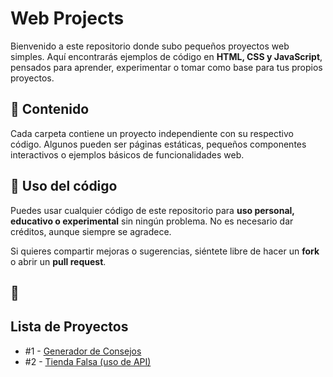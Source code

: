 # Web Projects

Bienvenido a este repositorio donde subo pequeños proyectos web simples. Aquí encontrarás ejemplos de código en **HTML, CSS y JavaScript**, pensados para aprender, experimentar o tomar como base para tus propios proyectos.

## 📌 Contenido
Cada carpeta contiene un proyecto independiente con su respectivo código. Algunos pueden ser páginas estáticas, pequeños componentes interactivos o ejemplos básicos de funcionalidades web.

## 📜 Uso del código
Puedes usar cualquier código de este repositorio para **uso personal, educativo o experimental** sin ningún problema. No es necesario dar créditos, aunque siempre se agradece. 

Si quieres compartir mejoras o sugerencias, siéntete libre de hacer un **fork** o abrir un **pull request**.

## 🚀

## Lista de Proyectos

- #1 - [Generador de Consejos](https://github.com/Arturooiwnl/web-projects/tree/main/advice-generator)
- #2 - [Tienda Falsa (uso de API)](https://github.com/Arturooiwnl/web-projects/tree/main/fake-store)
